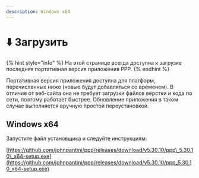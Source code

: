 ```yaml
---
description: Windows x64
---
```


# ⬇️ Загрузить

{% hint style="info" %}
На этой странице всегда доступна к загрузке последняя портативная версия приложения PPP.
{% endhint %}

Портативная версия приложения доступна для платформ, перечисленных ниже (новые будут добавляться со временем). В отличие от веб-сайта она не требует загрузки файлов вёрстки и кода по сети, поэтому работает быстрее. Обновление приложения в таком случае выполняется вручную простой переустановкой.

## Windows x64

Запустите файл установщика и следуйте инструкциям:

[https://github.com/johnpantini/ppp/releases/download/v5.30.10/ppp\_5.30.10\_x64-setup.exe](https://github.com/johnpantini/ppp/releases/download/v5.30.10/ppp_5.30.10_x64-setup.exe)

